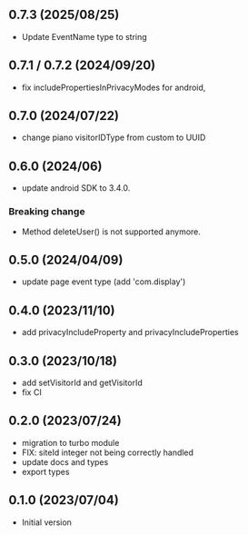 ## 0.7.3 (2025/08/25)

- Update EventName type to string

## 0.7.1 / 0.7.2 (2024/09/20)

- fix includePropertiesInPrivacyModes for android,

## 0.7.0 (2024/07/22)

- change piano visitorIDType from custom to UUID

## 0.6.0 (2024/06)

- update android SDK to 3.4.0.

### Breaking change

- Method deleteUser() is not supported anymore.

## 0.5.0 (2024/04/09)

- update page event type (add 'com.display')

## 0.4.0 (2023/11/10)

- add privacyIncludeProperty and privacyIncludeProperties

## 0.3.0 (2023/10/18)

- add setVisitorId and getVisitorId
- fix CI

## 0.2.0 (2023/07/24)

- migration to turbo module
- FIX: siteId integer not being correctly handled
- update docs and types
- export types

## 0.1.0 (2023/07/04)

- Initial version
